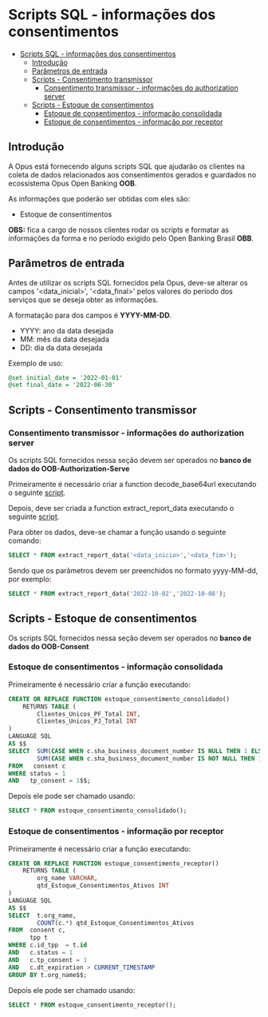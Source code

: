 # Scripts SQL - informações dos consentimentos

- [Scripts SQL - informações dos consentimentos](#scripts-sql---informações-dos-consentimentos)
  - [Introdução](#introdução)
  - [Parâmetros de entrada](#parâmetros-de-entrada)
  - [Scripts - Consentimento transmissor](#scripts---consentimento-transmissor)
    - [Consentimento transmissor - informações do authorization server](#consentimento-transmissor---informações-do-authorization-server)
  - [Scripts - Estoque de consentimentos](#scripts---estoque-de-consentimentos)
    - [Estoque de consentimentos - informação consolidada](#estoque-de-consentimentos---informação-consolidada)
    - [Estoque de consentimentos - informação por receptor](#estoque-de-consentimentos---informação-por-receptor)

## Introdução

A Opus está fornecendo alguns scripts SQL que ajudarão os clientes na coleta
de dados relacionados aos consentimentos gerados e guardados no ecossistema Opus
Open Banking **OOB**.

As informações que poderão ser obtidas com eles são:

- Estoque de consentimentos

**OBS:** fica a cargo de nossos clientes
rodar os scripts e formatar as informações da forma e no período exigido pelo Open
Banking Brasil **OBB**.

## Parâmetros de entrada

Antes de utilizar os scripts SQL fornecidos pela Opus, deve-se alterar os campos
'<data_inicial>', '<data_final>'
pelos valores do período dos serviços que se deseja obter as informações.

A formatação para dos campos é **YYYY-MM-DD**.

- YYYY: ano da data desejada
- MM: mês da data desejada
- DD: dia da data desejada

Exemplo de uso:

```sql
@set initial_date = '2022-01-01'
@set final_date = '2022-06-30'
```

## Scripts - Consentimento transmissor

### Consentimento transmissor - informações do authorization server

Os scripts SQL fornecidos nessa seção devem ser operados no
**banco de dados do OOB-Authorization-Serve**

Primeiramente é necessário criar a function decode_base64url executando o
seguinte [script](attachments/as_function_decode_base64url.sql).

Depois, deve ser criada a function extract_report_data executando o seguinte [script](attachments/as_function_extract_report_data.sql).

Para obter os dados, deve-se chamar a função usando o seguinte comando:

```sql
SELECT * FROM extract_report_data('<data_inicio>','<data_fim>');
```

Sendo que os parâmetros devem ser preenchidos no formato yyyy-MM-dd, por exemplo:

```sql
SELECT * FROM extract_report_data('2022-10-02','2022-10-08');
```

## Scripts - Estoque de consentimentos

Os scripts SQL fornecidos nessa seção devem ser operados no
**banco de dados do OOB-Consent**

### Estoque de consentimentos - informação consolidada

Primeiramente é necessário criar a função executando:

```sql
CREATE OR REPLACE FUNCTION estoque_consentimento_consolidado()
    RETURNS TABLE (
        Clientes_Unicos_PF_Total INT,
        Clientes_Unicos_PJ_Total INT
)
LANGUAGE SQL
AS $$
SELECT  SUM(CASE WHEN c.sha_business_document_number IS NULL THEN 1 ELSE 0 END) AS Clientes_Unicos_PF_Total,
        SUM(CASE WHEN c.sha_business_document_number IS NOT NULL THEN 1 ELSE 0 END) AS Clientes_Unicos_PJ_Total
FROM   consent c
WHERE status = 1 
AND   tp_consent = 1$$;
```

Depois ele pode ser chamado usando:

```sql
SELECT * FROM estoque_consentimento_consolidado();
```

### Estoque de consentimentos - informação por receptor

Primeiramente é necessário criar a função executando:

```sql
CREATE OR REPLACE FUNCTION estoque_consentimento_receptor()
    RETURNS TABLE (
        org_name VARCHAR,
        qtd_Estoque_Consentimentos_Ativos INT
) 
LANGUAGE SQL
AS $$
SELECT  t.org_name,
        COUNT(c.*) qtd_Estoque_Consentimentos_Ativos
FROM  consent c, 
      tpp t
WHERE c.id_tpp  = t.id
AND   c.status = 1
AND   c.tp_consent = 1
AND   c.dt_expiration > CURRENT_TIMESTAMP
GROUP BY t.org_name$$;
```

Depois ele pode ser chamado usando:

```sql
SELECT * FROM estoque_consentimento_receptor();
```
